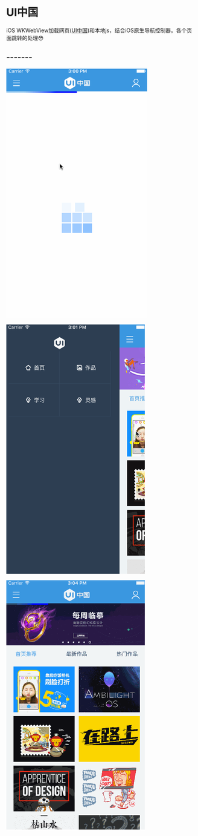 # UI中国

iOS WKWebView加载网页([UI中国](http://www.ui.cn))和本地js，结合iOS原生导航控制器。各个页面跳转的处理😳

## -------
![](https://github.com/yozoo/UIzhongguo/blob/master/1.gif)

![](https://github.com/yozoo/UIzhongguo/blob/master/2.gif)

![](https://github.com/yozoo/UIzhongguo/blob/master/3.gif)